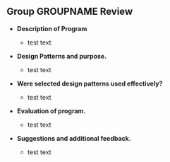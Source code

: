 ## Group GROUPNAME Review

* **Description of Program**
  * test text
  
* **Design Patterns and purpose.**
  * test text
  
* **Were selected design patterns used effectively?**
  * test text
  
* **Evaluation of program.**
  * test text
  
* **Suggestions and additional feedback.**
  * test text
